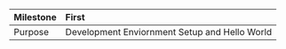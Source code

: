 | Milestone | First |
| :--- | :--- |
| Purpose | Development Enviornment Setup and Hello World |




